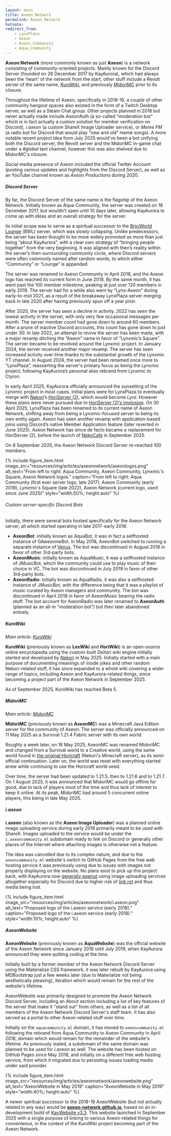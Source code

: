 ```yaml
---
layout: main
title: Axeon Network
permalink: Axeon_Network
hatnote:
redirect_from:
    - LynxPlaza
    - Axeon
    - Axeon_Community
    - Aqua_Community
---
```

**Axeon Network** (more commonly known as just **Axeon**) is a network consisting of community-oriented projects. Mainly known for the Discord Server (founded on 28 December 2017 by KayAurora), which had always been the 'heart' of the network from the start, other stuff include a Revolt server of the same name, [KuroWiki](KuroWiki), and previously [MidoriMC](MidoriMC) prior to its closure.

Throughout the lifetime of Axeon, specifically in 2018-19, a couple of other community hangout spaces also existed in the form of a Twitch Desktop server, as well as a Steam Chat group. Other projects planned in 2018 but never actually made include *AxeonAuth* (a so-called "moderation bot" which is in fact actually a custom solution for member verification on Discord), *i.axeon* (a custom ShareX Image Uploader service), or *Meme FM* (a radio bot for Discord that would play “new and old” meme songs).
A more notable recent project idea from July 2025 would've been a bot unifying both the Discord server, the Revolt server and the MidoriMC in-game chat under a *#global* text channel, however this was also shelved due to MidoriMC's closure.

Social media presence of Axeon included the official Twitter Account (posting various updates and highlights from the Discord Server), as well as an YouTube channel known as *Axeon Productions* during 2020.

##### Discord Server
By far, the Discord Server of the same name is the flagship of the Axeon Network.
Initially known as Aqua Community, the server was created on 18 December 2017, but wouldn't open until 10 days later, allowing KayAurora to come up with ideas and an overall strategy for the server.

its initial scope was to serve as a spiritual successor to the [BriciWorld Lounge](BriciWorld_Lounge) (BWL) server, which was slowly collapsing. Unlike predecessors, the server has been thought to be more widely promoted as more than just being “about KayAurora”, with a clear own strategy of “bringing people together” from the very beginning. It was aligned with then’s reality within the server’s then-surrounding community circle, where Discord servers were often commonly named after random words, to which either “Community” or “Lounge” is appended.

The server was renamed to Axeon Community in April 2018, and the Axeon logo has reached its current form in June 2018. By the same month, it has went past the 100 member milestone, peaking at just over 120 members in early 2019. The server had for a while also went by “Lynx-Axeon” during early-to-mid 2021, as a result of the breakaway LynxPlaza server merging back in late 2020 after having previously spun off a year prior.

After 2020, the server has seen a decline in activity. 2022 has seen the lowest activity in the server, with only very few occasional messages per month. The server member count had gone down to around 60 members. After a prune of inactive Discord accounts, this count has gone down to just under 30.
In late 2022, an attempt to revive the server has been made, with a major revamp ditching the “Axeon” name in favor of “Lynxmic’s Square”. The server became to be revolved around the Lynxmic project. In January 2024, the server received another major revamp. The server has seen increased activity over time thanks to the substantial growth of the Lynxmic YT channel. In August 2024, the server had been renamed once more to “LynxPlaza”, reasserting the server's primary focus as being the Lynxmic project, following KayAurora’s personal alias rebrand from Lynxmic to Clyron.

In early April 2025, KayAurora officially announced the sunsetting of the Lynxmic project in most cases. Initial plans were for LynxPlaza to eventually merge with [Nekori](Nekori)’s [HoriServer (2)](HoriServer_(2)), which would become *Lyra*. However these plans were never pursued due to [HoriServer (2)’s implosion](April_2025_HoriServer_(2)_Incident).
On 30 April 2025, LynxPlaza has been renamed to its current name of Axeon Network, shifting away from being a Lynxmic-focused server to being its own entity again. Axeon has seen another revamp with application-based joins using Discord’s native Member Application feature (later reverted in June 2025).
Axeon Network has since de facto became a replacement for HoriServer (2), before the launch of [NekoCafe](NekoCafe) in September 2025.

On 8 September 2025, the Axeon Network Discord Server re-reached 100 members.

<div class="container">
    {% include figure_item.html 
        image_src="resources/img/articles/axeonnetwork/axeonlogos.png" 
        alt_text="From left to right: Aqua Community, Axeon Community, Lynxmic's Square, Axeon Network logos." 
        caption="From left to right: Aqua Community (first ever server logo, late 2017), Axeon Community (early 2019), Lynxmic's Square (late 2022), Axeon Network (current logo, used since June 2025)"
        style="width:50%; height:auto" %}
</div>

###### Custom server-specific Discord Bots
Initially, there were several bots hosted specifically for the Axeon Network server, all which started operating in late 2017-early 2018:

- **AxeonBot**: initially known as AquaBot, it was in fact a selfhosted instance of GAwesomeBot. In May 2018, AxeonBot switched to running a separate instance of [Venus](Venus). The bot was discontinued in August 2018 in favor of other 3rd-party bots.
- **AxeonMusic**: initially known as AquaMusic, it was a selfhosted instance of JMusicBot, which the community could use to play music of their choice in VC. The bot was discontinued in July 2019 in favor of other 3rd-party bots.
- **AxeonRadio**: initially known as AquaRadio, it was also a selfhosted instance of JMusicBot, with the difference being that it was a playlist of music curated by Axeon managers and community. The bot was discontinued in April 2018 in favor of AxeonMusic bearing the radio stuff. The bot account for AxeonRadio was later renamed to **AxeonAuth** (planned as an all-in "moderation bot") but then later abandoned entirely.

##### KuroWiki
*Main article: [KuroWiki](KuroWiki)*

**KuroWiki** (previously known as **LexWiki** and **HoriWiki**) is an open-source online encyclopedia using the custom-built *Deltari* wiki engine initially started and developed by [Nekori](Nekori) in May 2025.
Initially started with a main purpose of documenting meanings of inside jokes and other random Nekori-related stuff, it has since expanded to a whole wiki covering a wider range of topics, including Axeon and KayAurora-related things, since becoming a project part of the Axeon Network in September 2025.

As of September 2025, KuroWiki has reached Beta 5.

##### MidoriMC
*Main article: [MidoriMC](MidoriMC)*

**MidoriMC** (previously known as **AxeonMC**) was a Minecraft Java Edition server for the community of Axeon. The server was officially announced on 11 May 2025 as a Survival 1.21.4 Fabric server with its own world.

Roughly a week later, on 18 May 2025, AxeonMC was renamed MidoriMC and changed from a Survival world to a Creative world, using the same world found in [the original Horicraft](Horicraft) (Nekori's Minecraft server), as its semi-official continuation. Later on, the world was reset with everything started anew while continuing to use the Horicraft world seed.

Over time, the server had been updated to 1.21.5, then to 1.21.6 and to 1.21.7. On 1 August 2025, it was announced that MidoriMC would go offline for good, due to lack of players most of the time and thus lack of interest to keep it online. At its peak, MidoriMC had around 5 concurrent online players, this being in late May 2025.

##### i.axeon
**i.axeon** (also known as the **Axeon Image Uploader**) was a planned online image uploading service during early 2018 primarily meant to be used with ShareX. Images uploaded to the service would be under the `i.axeoncommunity.ml` subdomain ready to link on Discord or generally other places of the Internet where attaching images is otherwise not a feature.

The idea was cancelled due to its complex nature, and due to the `axeoncommunity.ml` website's switch to GitHub Pages from the free web hosting service it was previously using due to issues with images not properly displaying on the website.
No plans exist to pick up this project back, with KayAurora now [generally against](https://archive.ph/OWZN2) using image uploading services altogether especially for Discord due to higher risk of [link rot](http://en.wikipedia.org/wiki/Link_rot) and thus media being lost.

   <div class="container">
    {% include figure_item.html 
        image_src="resources/img/articles/axeonnetwork/i.axeon.png" 
        alt_text="Proposed logo of the i.axeon service (early 2018)." 
        caption="Proposed logo of the i.axeon service (early 2018)."
        style="width:10%; height:auto" %}
</div>

##### AxeonWebsite
**AxeonWebsite** (previously known as **AquaWebsite**) was the official website of the Axeon Network since January 2018 until July 2019, when KayAurora announced they were quitting coding at the time.

Initially built by a former member of the Axeon Network Discord Server using the Materialize CSS framework, it was later rebuilt by KayAurora using MDBootstrap just a few weeks later (due to Materialize not being aesthetically pleasing), iteration which would remain for the rest of the website's lifetime.

AxeonWebsite was primarily designed to promote the Axeon Network Discord Server, including an About section including a list of key features of the server that make it "stand out" from others, as well as a list of all members of the Axeon Network Discord Server's staff team. It has also served as a portal to other Axeon-related stuff over time.

Initially on the `aquacommunity.ml` domain, it has moved to `axeoncommunity.ml` following the rebrand from Aqua Community to Axeon Community in April 2018, domain which would remain for the remainder of the website's lifetime. As previously stated, a subdomain of the same domain was planned to be used for *i.axeon* as well.
The website has been hosted on GitHub Pages since May 2018, and initially on a different free web hosting service, from which it migrated due to persisting issues loading media under said provider.

   <div class="container">
    {% include figure_item.html 
        image_src="resources/img/articles/axeonnetwork/axeonwebsite.png" 
        alt_text="AxeonWebsite in May 2019" 
        caption="AxeonWebsite in May 2019"
        style="width:40%; height:auto" %}
</div>

A newer spiritual successor to the 2018-19 AxeonWebsite (but not actually related in any way) would be [**axeon-network.github.io**](http://axeon-network.github.io), based on an in-development build of [KayWebsite v3.3](KayWebsite). This website launched in September 2025 with a single purpose of linking to various Axeon-related things for convenience, in the context of the KuroWiki project becoming part of the Axeon Network.